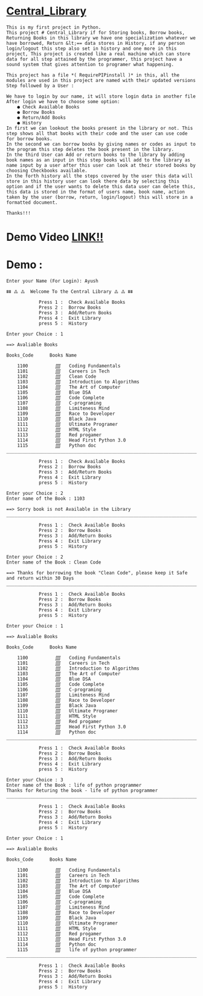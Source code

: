 # [Central_Library](https://github.com/ayushete2005/Central-Library-Python-/blob/main/main.py)
    This is my first project in Python.
    This project # Central_Library if for Storing books, Borrow books, Returning Books in this library we have one specialization whatever we have borrowed, Return &lt;== data stores in History, if any person login/logout this step also set in history and one more in this project, This project is created like a real machine which can store data for all step attained by the programmer, this project have a sound system that gives attention to programer what happening. 

    This project has a file *( RequirePIPinstall )* in this, all the modules are used in this project are named with their updated versions Step followed by a User : 

    We have to login by our name, it will store login data in another file After login we have to choose some option: 
        ● Check Available Books 
        ● Borrow Books 
        ● Return/Add Books 
        ● History  
    In first we can lookout the books present in the library or not. This step shows all that books with their code and the user can use code for borrow books. 
    In the second we can borrow books by giving names or codes as input to the program this step deletes the book present in the library. 
    In the third User can Add or return books to the library by adding book names as an input in this step books will add to the library as name input by a user after this user can look at their stored books by choosing Checkbooks available. 
    In the forth history all the steps covered by the user this data will store in this history user can look there data by selecting this option and if the user wants to delete this data user can delete this, this data is stored in the format of users name, book name, action taken by the user (borrow, return, login/logout) this will store in a formatted document. 

    Thanks!!!
# Demo Video [LINK!!](https://www.linkedin.com/posts/ayushshete_fullabrdescriptionabrisabrpresentabronabrmyabrprofile-activity-6754861588571791360-SxnX)
# Demo :
    Enter your Name (For Login): Ayush

    ⩩⩩ ⁂ ⁂  Welcome To the Central Library ⁂ ⁂ ⩩⩩

                Press 1 :  Check Available Books
                Press 2 :  Borrow Books
                Press 3 :  Add/Return Books
                Press 4 :  Exit Library
                press 5 :  History

    Enter your Choice : 1

    ==> Avaliable Books

    Books_Code      Books Name

        1100          ⨌   Coding Fundamentals
        1101          ⨌   Careers in Tech
        1102          ⨌   Clean Code
        1103          ⨌   Introduction to Algorithms
        1104          ⨌   The Art of Computer
        1105          ⨌   Blue DSA
        1106          ⨌   Code Complete
        1107          ⨌   C-programing
        1108          ⨌   Limiteness Mind
        1109          ⨌   Race to Developer
        1110          ⨌   Black Java
        1111          ⨌   Ultimate Programer
        1112          ⨌   HTML Style
        1113          ⨌   Red progamer
        1114          ⨌   Head First Python 3.0
        1115          ⨌   Python doc
    _____________________________________________________________________________________________

                Press 1 :  Check Available Books
                Press 2 :  Borrow Books
                Press 3 :  Add/Return Books
                Press 4 :  Exit Library
                press 5 :  History

    Enter your Choice : 2
    Enter name of the Book : 1103

    ==> Sorry book is not Available in the Library
    _____________________________________________________________________________________________

                Press 1 :  Check Available Books
                Press 2 :  Borrow Books
                Press 3 :  Add/Return Books
                Press 4 :  Exit Library
                press 5 :  History

    Enter your Choice : 2
    Enter name of the Book : Clean Code

    ==> Thanks for borrowing the book "Clean Code", please keep it Safe and return within 30 Days
    _____________________________________________________________________________________________

                Press 1 :  Check Available Books
                Press 2 :  Borrow Books
                Press 3 :  Add/Return Books
                Press 4 :  Exit Library
                press 5 :  History

    Enter your Choice : 1

    ==> Avaliable Books

    Books_Code      Books Name

        1100          ⨌   Coding Fundamentals
        1101          ⨌   Careers in Tech
        1102          ⨌   Introduction to Algorithms
        1103          ⨌   The Art of Computer
        1104          ⨌   Blue DSA
        1105          ⨌   Code Complete
        1106          ⨌   C-programing
        1107          ⨌   Limiteness Mind
        1108          ⨌   Race to Developer
        1109          ⨌   Black Java
        1110          ⨌   Ultimate Programer
        1111          ⨌   HTML Style
        1112          ⨌   Red progamer
        1113          ⨌   Head First Python 3.0
        1114          ⨌   Python doc
    _____________________________________________________________________________________________

                Press 1 :  Check Available Books
                Press 2 :  Borrow Books
                Press 3 :  Add/Return Books
                Press 4 :  Exit Library
                press 5 :  History

    Enter your Choice : 3
    Enter name of the Book : life of python programmer
    Thanks for Returing the book - life of python programmer
    _____________________________________________________________________________________________

                Press 1 :  Check Available Books
                Press 2 :  Borrow Books
                Press 3 :  Add/Return Books
                Press 4 :  Exit Library
                press 5 :  History

    Enter your Choice : 1

    ==> Avaliable Books

    Books_Code      Books Name

        1100          ⨌   Coding Fundamentals
        1101          ⨌   Careers in Tech
        1102          ⨌   Introduction to Algorithms
        1103          ⨌   The Art of Computer
        1104          ⨌   Blue DSA
        1105          ⨌   Code Complete
        1106          ⨌   C-programing
        1107          ⨌   Limiteness Mind
        1108          ⨌   Race to Developer
        1109          ⨌   Black Java
        1110          ⨌   Ultimate Programer
        1111          ⨌   HTML Style
        1112          ⨌   Red progamer
        1113          ⨌   Head First Python 3.0
        1114          ⨌   Python doc
        1115          ⨌   life of python programmer
    _____________________________________________________________________________________________

                Press 1 :  Check Available Books
                Press 2 :  Borrow Books
                Press 3 :  Add/Return Books
                Press 4 :  Exit Library
                press 5 :  History
